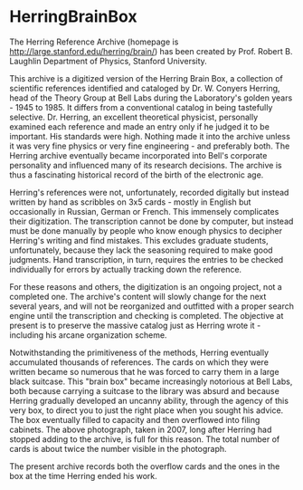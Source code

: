 # HerringBrainBox
The Herring Reference Archive (homepage is http://large.stanford.edu/herring/brain/) has been created by Prof. Robert B. Laughlin
Department of Physics, Stanford University.

This archive is a digitized version of the Herring Brain Box, a collection of scientific references identified and cataloged by Dr. W. Conyers Herring, head of the Theory Group at Bell Labs during the Laboratory's golden years - 1945 to 1985. It differs from a conventional catalog in being tastefully selective. Dr. Herring, an excellent theoretical physicist, personally examined each reference and made an entry only if he judged it to be important. His standards were high. Nothing made it into the archive unless it was very fine physics or very fine engineering - and preferably both. The Herring archive eventually became incorporated into Bell's corporate personality and influenced many of its research decisions. The archive is thus a fascinating historical record of the birth of the electronic age.

Herring's references were not, unfortunately, recorded digitally but instead written by hand as scribbles on 3x5 cards - mostly in English but occasionally in Russian, German or French. This immensely complicates their digitization. The transcription cannot be done by computer, but instead must be done manually by people who know enough physics to decipher Herring's writing and find mistakes. This excludes graduate students, unfortunately, because they lack the seasoning required to make good judgments. Hand transcription, in turn, requires the entries to be checked individually for errors by actually tracking down the reference.

For these reasons and others, the digitization is an ongoing project, not a completed one. The archive's content will slowly change for the next several years, and will not be reorganized and outfitted with a proper search engine until the transcription and checking is completed. The objective at present is to preserve the massive catalog just as Herring wrote it - including his arcane organization scheme.

Notwithstanding the primitiveness of the methods, Herring eventually accumulated thousands of references. The cards on which they were written became so numerous that he was forced to carry them in a large black suitcase. This "brain box" became increasingly notorious at Bell Labs, both because carrying a suitcase to the library was absurd and because Herring gradually developed an uncanny ability, through the agency of this very box, to direct you to just the right place when you sought his advice. The box eventually filled to capacity and then overflowed into filing cabinets. The above photograph, taken in 2007, long after Herring had stopped adding to the archive, is full for this reason. The total number of cards is about twice the number visible in the photograph.

The present archive records both the overflow cards and the ones in the box at the time Herring ended his work.
